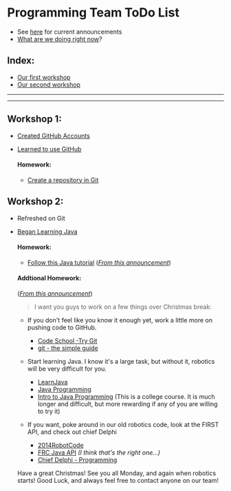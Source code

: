 <!---
	OHS Robotics Programming Team ToDo list
	
	Instructions for editing this file:
	1. Add your edit
	2. Add a section header with ## header ##
	3. Link to your section in the index with [Header](#header)
	4. Advance the "What are we doing right now" link below to your new section
	5. Save and commit
-->



# Programming Team ToDo List #
* See [here](https://github.com/owatonnarobotics/ToDo/labels/announcement) for current announcements
* [What are we doing right now](#homework-1)?

## Index: ##
* [Our first workshop](#workshop-1)
* [Our second workshop](#workshop-2)

****
****

## Workshop 1: ##
* [Created GitHub Accounts](https://github.com/join)
* [Learned to use GitHub](https://try.github.io/levels/1/challenges/1)
	
	#### Homework: ####
	* [Create a repository in Git](https://help.github.com/articles/create-a-repo/)

## Workshop 2: ##
* Refreshed on Git
* [Began Learning Java](https://github.com/owatonnarobotics/ToDo/issues/1)

	#### Homework: ####
	* [Follow this Java tutorial](http://www.caveofprogramming.com/javatutorial/java-tutorial-1-compiling-and-running-a-java-program.html) ([*From this announcement*](https://github.com/owatonnarobotics/ToDo/issues/2))
	
	#### Addtional Homework: ####
	([*From this announcement*](https://github.com/owatonnarobotics/ToDo/issues/3))
	>I want you guys to work on a few things over Christmas break:
	
	* If you don't feel like you know it enough yet, work a little more on pushing code to GitHub.
		* [Code School -Try Git](https://try.github.io/levels/1/challenges/1)
		* [git - the simple guide](http://rogerdudler.github.io/git-guide/)
	
	* Start learning Java. I know it's a large task, but without it, robotics will be very difficult for you.
		* [LearnJava](http://www.learnjavaonline.org/)
		* [Java Programming](https://www.youtube.com/watch?v=WPvGqX-TXP0)
		* [Intro to Java Programming](https://www.udacity.com/course/cs046) (This is a college course. It is much longer and difficult, but more rewarding if any of you are willing to try it)
	
	* If you want, poke around in our old robotics code, look at the FIRST API, and check out chief Delphi
		* [2014RobotCode](https://github.com/owatonnarobotics/2014RobotCode)
		* [FRC Java API](http://robotics.francisparker.org/javadoc/) *(I think that's the right one...)*
		* [Chief Delphi - Programming](http://www.chiefdelphi.com/forums/forumdisplay.php?f=51)
	
	
	Have a great Christmas! See you all Monday, and again when robotics starts!
Good Luck, and always feel free to contact anyone on our team!
